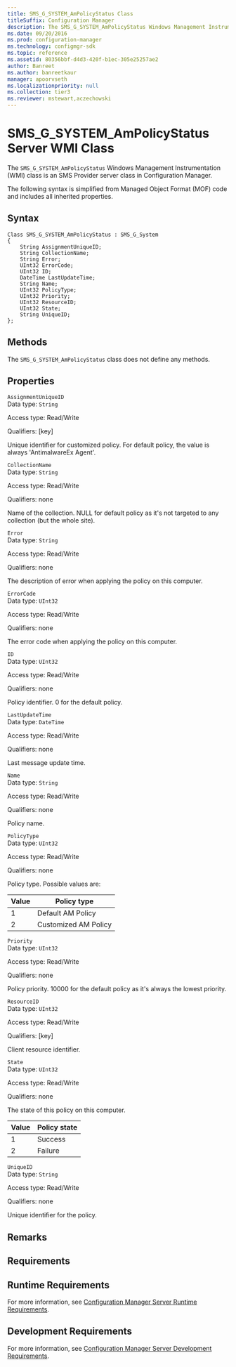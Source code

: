```yaml
---
title: SMS_G_SYSTEM_AmPolicyStatus Class
titleSuffix: Configuration Manager
description: The SMS_G_SYSTEM_AmPolicyStatus Windows Management Instrumentation class is an SMS Provider server class in Configuration Manager.
ms.date: 09/20/2016
ms.prod: configuration-manager
ms.technology: configmgr-sdk
ms.topic: reference
ms.assetid: 80356bbf-d4d3-420f-b1ec-305e25257ae2
author: Banreet
ms.author: banreetkaur
manager: apoorvseth
ms.localizationpriority: null
ms.collection: tier3
ms.reviewer: mstewart,aczechowski
---
```


# SMS_G_SYSTEM_AmPolicyStatus Server WMI Class

The `SMS_G_SYSTEM_AmPolicyStatus` Windows Management Instrumentation (WMI) class is an SMS Provider server class in Configuration Manager.

 The following syntax is simplified from Managed Object Format (MOF) code and includes all inherited properties.  

## Syntax  

```  
Class SMS_G_SYSTEM_AmPolicyStatus : SMS_G_System  
{  
    String AssignmentUniqueID;  
    String CollectionName;  
    String Error;  
    UInt32 ErrorCode;  
    UInt32 ID;  
    DateTime LastUpdateTime;  
    String Name;  
    UInt32 PolicyType;  
    UInt32 Priority;  
    UInt32 ResourceID;  
    UInt32 State;  
    String UniqueID;  
};  
```  

## Methods  
 The `SMS_G_SYSTEM_AmPolicyStatus` class does not define any methods.  

## Properties  
 `AssignmentUniqueID`  
 Data type: `String`  

 Access type: Read/Write  

 Qualifiers: [key]  

 Unique identifier for customized policy. For default policy, the value is always 'AntimalwareEx Agent'.  

 `CollectionName`  
 Data type: `String`  

 Access type: Read/Write  

 Qualifiers: none  

 Name of the collection. NULL for default policy as it's not targeted to any collection (but the whole site).  

 `Error`  
 Data type: `String`  

 Access type: Read/Write  

 Qualifiers: none  

 The description of error when applying the policy on this computer.  

 `ErrorCode`  
 Data type: `UInt32`  

 Access type: Read/Write  

 Qualifiers: none  

 The error code when applying the policy on this computer.  

 `ID`  
 Data type: `UInt32`  

 Access type: Read/Write  

 Qualifiers: none  

 Policy identifier. 0 for the default policy.  

 `LastUpdateTime`  
 Data type: `DateTime`  

 Access type: Read/Write  

 Qualifiers: none  

 Last message update time.  

 `Name`  
 Data type: `String`  

 Access type: Read/Write  

 Qualifiers: none  

 Policy name.  

 `PolicyType`  
 Data type: `UInt32`  

 Access type: Read/Write  

 Qualifiers: none  

 Policy type. Possible values are:  

| Value | Policy type |  
| ----- | ----------- |  
|1|Default AM Policy|  
|2|Customized AM Policy|  

 `Priority`  
 Data type: `UInt32`  

 Access type: Read/Write  

 Qualifiers: none  

 Policy priority. 10000 for the default policy as it's always the lowest priority.  

 `ResourceID`  
 Data type: `UInt32`  

 Access type: Read/Write  

 Qualifiers: [key]  

 Client resource identifier.  

 `State`  
 Data type: `UInt32`  

 Access type: Read/Write  

 Qualifiers: none  

 The state of this policy on this computer.  

| Value | Policy state |  
| ----- | ------------ |  
|1|Success|  
|2|Failure|  

 `UniqueID`  
 Data type: `String`  

 Access type: Read/Write  

 Qualifiers: none  

 Unique identifier for the policy.  

## Remarks  

## Requirements  

## Runtime Requirements  
 For more information, see [Configuration Manager Server Runtime Requirements](../../../develop/core/reqs/server-runtime-requirements.md).  

## Development Requirements  
 For more information, see [Configuration Manager Server Development Requirements](../../../develop/core/reqs/server-development-requirements.md).
